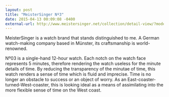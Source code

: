 ```yaml
---
layout: post
title: "MeisterSinger Nº3"
date: 2015-04-13 00:09:08 -0400
external-url: http://www.meistersinger.net/collection/detail-view/?model=3
---
```


MeisterSinger is a watch brand that stands distinguished to me. A German
watch-making company based in Münster, its craftsmanship is world-renowned.

Nº03 is a single-hand 12-hour watch. Each notch on the watch face
represents 5 minutes, therefore rendering the watch useless for the minute
details of time. By reducing the transparency of the minutae of time, this
watch renders a sense of time which is fluid and imprecise. Time is no
longer an obstacle to success or an object of worry. As an
East-coaster-turned-West-coaster, this is looking ideal as a means of
assimilating into the more flexible sense of time on the West coast.
